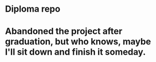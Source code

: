 # Diploma repo
# Abandoned the project after graduation, but who knows, maybe I'll sit down and finish it someday.
